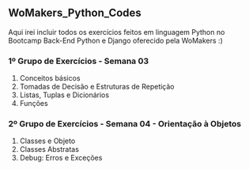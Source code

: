 ## WoMakers_Python_Codes

Aqui irei incluir todos os exercícios feitos em linguagem Python no Bootcamp Back-End Python e Django oferecido pela WoMakers :)

### 1º Grupo de Exercícios - Semana 03
1. Conceitos básicos
2. Tomadas de Decisão e Estruturas de Repetição
3. Listas, Tuplas e Dicionários
4. Funções

### 2º Grupo de Exercícios - Semana 04 - Orientação à Objetos
1. Classes e Objeto
2. Classes Abstratas
3. Debug: Erros e Exceções